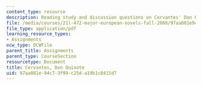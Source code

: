 ```yaml
---
content_type: resource
description: Reading study and discussion questions on Cervantes' Don Quixote.
file: /media/courses/21l-472-major-european-novels-fall-2008/97aa081e94c73f99c25da19b1c8415d7_cervantes.pdf
file_type: application/pdf
learning_resource_types:
- Assignments
ocw_type: OCWFile
parent_title: Assignments
parent_type: CourseSection
resourcetype: Document
title: Cervantes, Don Quixote
uid: 97aa081e-94c7-3f99-c25d-a19b1c8415d7
---
```

